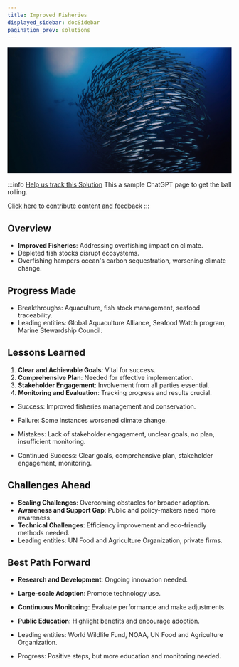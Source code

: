 ```yaml
---
title: Improved Fisheries
displayed_sidebar: docSidebar
pagination_prev: solutions
---
```


![Cover Image](../static/img/improved-fisheries.jpg)

:::info [Help us track this Solution](contribute)
This a sample ChatGPT page to get the ball rolling.

[Click here to contribute content and feedback](contribute)
:::

## Overview

- **Improved Fisheries**: Addressing overfishing impact on climate.
- Depleted fish stocks disrupt ecosystems.
- Overfishing hampers ocean's carbon sequestration, worsening climate change.

## Progress Made

- Breakthroughs: Aquaculture, fish stock management, seafood traceability.
- Leading entities: Global Aquaculture Alliance, Seafood Watch program, Marine Stewardship Council.

## Lessons Learned

1. **Clear and Achievable Goals**: Vital for success.
2. **Comprehensive Plan**: Needed for effective implementation.
3. **Stakeholder Engagement**: Involvement from all parties essential.
4. **Monitoring and Evaluation**: Tracking progress and results crucial.

- Success: Improved fisheries management and conservation.
- Failure: Some instances worsened climate change.

- Mistakes: Lack of stakeholder engagement, unclear goals, no plan, insufficient monitoring.
- Continued Success: Clear goals, comprehensive plan, stakeholder engagement, monitoring.

## Challenges Ahead

- **Scaling Challenges**: Overcoming obstacles for broader adoption.
- **Awareness and Support Gap**: Public and policy-makers need more awareness.
- **Technical Challenges**: Efficiency improvement and eco-friendly methods needed.
- Leading entities: UN Food and Agriculture Organization, private firms.

## Best Path Forward

- **Research and Development**: Ongoing innovation needed.
- **Large-scale Adoption**: Promote technology use.
- **Continuous Monitoring**: Evaluate performance and make adjustments.
- **Public Education**: Highlight benefits and encourage adoption.

- Leading entities: World Wildlife Fund, NOAA, UN Food and Agriculture Organization.

- Progress: Positive steps, but more education and monitoring needed.

